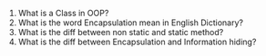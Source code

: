 1. What is a Class in OOP?
2. What is the word Encapsulation mean in English Dictionary?
3. What is the diff between non static and static method?
4. What is the diff between Encapsulation and Information hiding?
